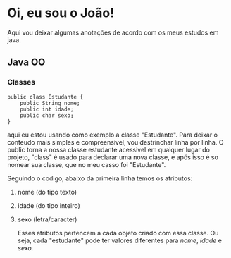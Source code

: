 # Oi, eu sou o João!
Aqui vou deixar algumas anotações de acordo com os meus estudos em java.

## Java OO
### Classes
```
public class Estudante {
    public String nome;
    public int idade;
    public char sexo;
}
```
aqui eu estou usando como exemplo a classe "Estudante".
Para deixar o conteudo mais simples e compreensivel, vou destrinchar linha por linha.
O public torna a nossa classe estudante acessivel em qualquer lugar do projeto, "class" é usado para declarar uma nova classe, e após isso é so nomear sua classe, que no meu casso foi "Estudante".

Seguindo o codigo, abaixo da primeira linha temos os atributos:
1. nome (do tipo texto)
2. idade (do tipo inteiro)
3. sexo (letra/caracter)


   Esses atributos pertencem a cada objeto criado com essa classe. Ou seja, cada "estudante" pode ter valores diferentes para *nome*, *idade* e *sexo.*
